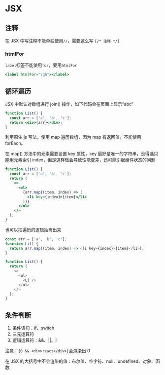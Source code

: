 # JSX

## 注释

在 JSX 中写注释不能单独使用`//`，需要这么写 `{/* 注释 */}`

### htmlFor

`label`标签不能使用`for`，要用`htmlFor`

```jsx
<label htmlFor="zgh"></label>
```

## 循环遍历

JSX 中默认对数组进行 join() 操作，如下代码会在页面上显示“abc”

```jsx
function List() {
  const arr = ['a', 'b', 'c'];
  return <div>{arr}</div>;
}
```

利用原生 js 写法，使用 map 遍历数组，因为 map 有返回值，不能使用 forEach。

在 map() 方法中的元素需要设置 key 属性，key 最好是唯一的字符串，没得选只能用元素索引 index，但是这样做会导致性能变差，还可能引起组件状态的问题

```jsx
function List() {
  const arr = ['a', 'b', 'c'];
  return (
    <>
      <ul>
        {arr.map((item, index) => (
          <li key={index}>{item}</li>
        ))}
      </ul>
    </>
  );
}
```

也可以把遍历的逻辑抽离出来

```js
const arr = ['a', 'b', 'c'];
function Li() {
  return arr.map((item, index) => <li key={index}>{item}</li>);
}

function List() {
  return (
    <>
      <ul>
        <Li />
      </ul>
    </>
  );
}
```

## 条件判断

1. 条件语句：if、switch
2. 三元运算符
3. 逻辑运算符：&&、||、!

注意：`{0 && <div>react</div>}`会渲染出 0

在 JSX 的大括号中不会渲染的值：布尔值、空字符、null、undefined、对象、函数
